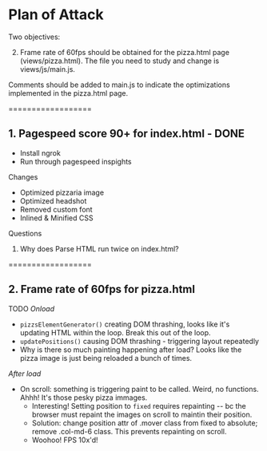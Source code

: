 

# Plan of Attack

Two objectives:
  <!-- 1. Pagespeed score of 90+ for index.html, on both mobile & desktop -->
  2. Frame rate of 60fps should be obtained for the pizza.html page (views/pizza.html). The file you need to study and change is views/js/main.js.

Comments should be added to main.js to indicate the optimizations implemented in the pizza.html page.

==================

## 1. Pagespeed score 90+ for index.html - DONE
- Install ngrok
- Run through pagespeed inspights

Changes
  - Optimized pizzaria image
  - Optimized headshot
  - Removed custom font
  - Inlined & Minified CSS

Questions
  1. Why does Parse HTML run twice on index.html?

==================

## 2. Frame rate of 60fps for pizza.html

TODO
*Onload*
  <!-- - Optimize large images -->
  - `pizzsElementGenerator()` creating DOM thrashing, looks like it's updating HTML within the loop. Break this out of the loop.
  - `updatePositions()` causing DOM thrashing - triggering layout repeatedly
  - Why is there so much painting happening after load? Looks like the pizza image is just being reloaded a bunch of times.

*After load*
  <!-- - On scroll: `updatePositions()` being called on scroll event. Horrible practice.  REMOVED -->
  - On scroll: something is triggering paint to be called. Weird, no functions. Ahhh! It's those pesky pizza immages.
    - Interesting! Setting position to `fixed` requires repainting -- bc the browser must repaint the images on scroll to maintin their position. 
    - Solution: change position attr of .mover class from fixed to absolute; remove .col-md-6 class. This prevents repainting on scroll.
    - Woohoo! FPS 10x'd!
